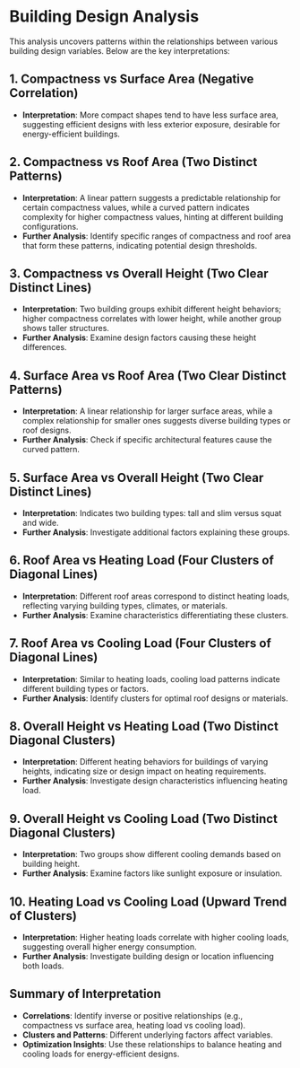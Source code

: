 # Building Design Analysis

This analysis uncovers patterns within the relationships between various building design variables. Below are the key interpretations:

## 1. **Compactness vs Surface Area (Negative Correlation)**
- **Interpretation**: More compact shapes tend to have less surface area, suggesting efficient designs with less exterior exposure, desirable for energy-efficient buildings.

## 2. **Compactness vs Roof Area (Two Distinct Patterns)**
- **Interpretation**: A linear pattern suggests a predictable relationship for certain compactness values, while a curved pattern indicates complexity for higher compactness values, hinting at different building configurations.
- **Further Analysis**: Identify specific ranges of compactness and roof area that form these patterns, indicating potential design thresholds.

## 3. **Compactness vs Overall Height (Two Clear Distinct Lines)**
- **Interpretation**: Two building groups exhibit different height behaviors; higher compactness correlates with lower height, while another group shows taller structures.
- **Further Analysis**: Examine design factors causing these height differences.

## 4. **Surface Area vs Roof Area (Two Clear Distinct Patterns)**
- **Interpretation**: A linear relationship for larger surface areas, while a complex relationship for smaller ones suggests diverse building types or roof designs.
- **Further Analysis**: Check if specific architectural features cause the curved pattern.

## 5. **Surface Area vs Overall Height (Two Clear Distinct Lines)**
- **Interpretation**: Indicates two building types: tall and slim versus squat and wide.
- **Further Analysis**: Investigate additional factors explaining these groups.

## 6. **Roof Area vs Heating Load (Four Clusters of Diagonal Lines)**
- **Interpretation**: Different roof areas correspond to distinct heating loads, reflecting varying building types, climates, or materials.
- **Further Analysis**: Examine characteristics differentiating these clusters.

## 7. **Roof Area vs Cooling Load (Four Clusters of Diagonal Lines)**
- **Interpretation**: Similar to heating loads, cooling load patterns indicate different building types or factors.
- **Further Analysis**: Identify clusters for optimal roof designs or materials.

## 8. **Overall Height vs Heating Load (Two Distinct Diagonal Clusters)**
- **Interpretation**: Different heating behaviors for buildings of varying heights, indicating size or design impact on heating requirements.
- **Further Analysis**: Investigate design characteristics influencing heating load.

## 9. **Overall Height vs Cooling Load (Two Distinct Diagonal Clusters)**
- **Interpretation**: Two groups show different cooling demands based on building height.
- **Further Analysis**: Examine factors like sunlight exposure or insulation.

## 10. **Heating Load vs Cooling Load (Upward Trend of Clusters)**
- **Interpretation**: Higher heating loads correlate with higher cooling loads, suggesting overall higher energy consumption.
- **Further Analysis**: Investigate building design or location influencing both loads.

## Summary of Interpretation
- **Correlations**: Identify inverse or positive relationships (e.g., compactness vs surface area, heating load vs cooling load).
- **Clusters and Patterns**: Different underlying factors affect variables.
- **Optimization Insights**: Use these relationships to balance heating and cooling loads for energy-efficient designs.

